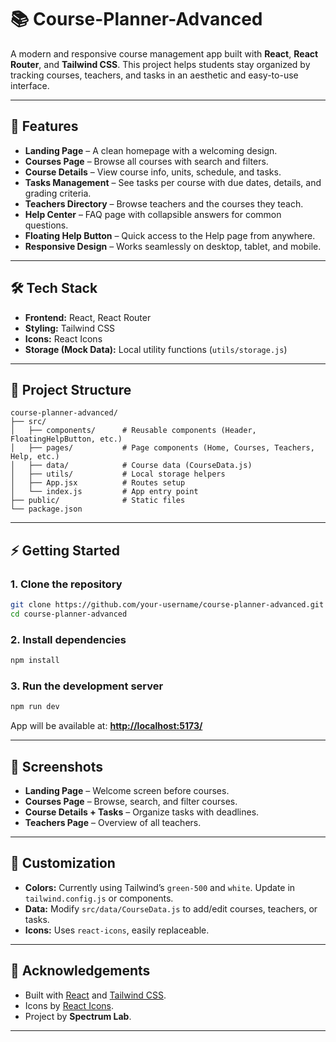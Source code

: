 # 📚 Course-Planner-Advanced

A modern and responsive course management app built with **React**, **React Router**, and **Tailwind CSS**.
This project helps students stay organized by tracking courses, teachers, and tasks in an aesthetic and easy-to-use interface.

---

## 🚀 Features

* **Landing Page** – A clean homepage with a welcoming design.
* **Courses Page** – Browse all courses with search and filters.
* **Course Details** – View course info, units, schedule, and tasks.
* **Tasks Management** – See tasks per course with due dates, details, and grading criteria.
* **Teachers Directory** – Browse teachers and the courses they teach.
* **Help Center** – FAQ page with collapsible answers for common questions.
* **Floating Help Button** – Quick access to the Help page from anywhere.
* **Responsive Design** – Works seamlessly on desktop, tablet, and mobile.

---

## 🛠️ Tech Stack

* **Frontend:** React, React Router
* **Styling:** Tailwind CSS
* **Icons:** React Icons
* **Storage (Mock Data):** Local utility functions (`utils/storage.js`)

---

## 📂 Project Structure

```
course-planner-advanced/
├── src/
│   ├── components/      # Reusable components (Header, FloatingHelpButton, etc.)
│   ├── pages/           # Page components (Home, Courses, Teachers, Help, etc.)
│   ├── data/            # Course data (CourseData.js)
│   ├── utils/           # Local storage helpers
│   ├── App.jsx          # Routes setup
│   └── index.js         # App entry point
├── public/              # Static files
└── package.json
```

---

## ⚡ Getting Started

### 1. Clone the repository

```bash
git clone https://github.com/your-username/course-planner-advanced.git
cd course-planner-advanced
```

### 2. Install dependencies

```bash
npm install
```

### 3. Run the development server

```bash
npm run dev
```

App will be available at: **[http://localhost:5173/](http://localhost:5173/)**

---

## 📸 Screenshots

* **Landing Page** – Welcome screen before courses.
* **Courses Page** – Browse, search, and filter courses.
* **Course Details + Tasks** – Organize tasks with deadlines.
* **Teachers Page** – Overview of all teachers.

---

## 🔧 Customization

* **Colors:** Currently using Tailwind’s `green-500` and `white`. Update in `tailwind.config.js` or components.
* **Data:** Modify `src/data/CourseData.js` to add/edit courses, teachers, or tasks.
* **Icons:** Uses `react-icons`, easily replaceable.

---

## 🙌 Acknowledgements

* Built with [React](https://react.dev/) and [Tailwind CSS](https://tailwindcss.com/).
* Icons by [React Icons](https://react-icons.github.io/react-icons/).
* Project by **Spectrum Lab**.

---
